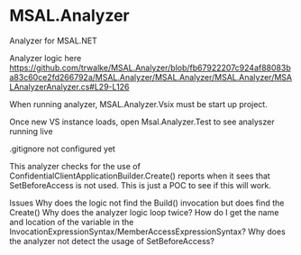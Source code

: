 # MSAL.Analyzer
Analyzer for MSAL.NET

Analyzer logic here
https://github.com/trwalke/MSAL.Analyzer/blob/fb67922207c924af88083ba83c60ce2fd266792a/MSAL.Analyzer/MSAL.Analyzer/MSAL.Analyzer/MSALAnalyzerAnalyzer.cs#L29-L126

When running analyzer, MSAL.Analyzer.Vsix must be start up project.

Once new VS instance loads, open Msal.Analyzer.Test to see analyszer running live

.gitignore not configured yet



 This analyzer checks for the use of ConfidentialClientApplicationBuilder.Create() reports when it sees that SetBeforeAccess is not used.
 This is just a POC to see if this will work.
 
 Issues
 Why does the logic not find the Build() invocation but does find the Create()
 Why does the analyzer logic loop twice?
 How do I get the name and location of the variable in the InvocationExpressionSyntax/MemberAccessExpressionSyntax?
 Why does the analyzer not detect the usage of SetBeforeAccess?
 
